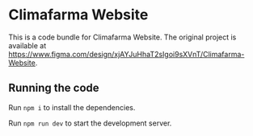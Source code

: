 
  # Climafarma Website

  This is a code bundle for Climafarma Website. The original project is available at https://www.figma.com/design/xjAYJuHhaT2sIgoi9sXVnT/Climafarma-Website.

  ## Running the code

  Run `npm i` to install the dependencies.

  Run `npm run dev` to start the development server.
  
